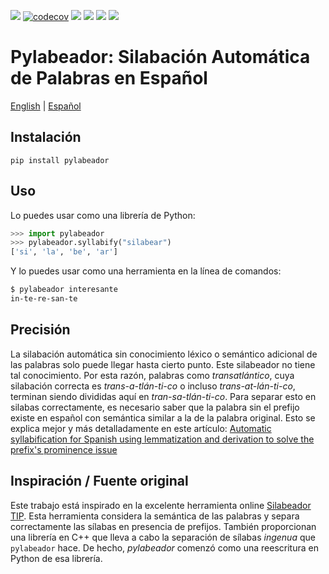 [![](https://img.shields.io/github/actions/workflow/status/jdevera/pylabeador/ci.yml?branch=main)](https://github.com/jdevera/pylabeador/actions?query=workflow%3A%22Python+package%22+branch%3Amain)
[![codecov](https://codecov.io/gh/jdevera/pylabeador/branch/master/graph/badge.svg)](https://codecov.io/gh/jdevera/pylabeador)
![](https://img.shields.io/pypi/pyversions/pylabeador)
[![](https://img.shields.io/pypi/v/pylabeador)](https://pypi.org/project/pylabeador/)
![](https://img.shields.io/pypi/l/pylabeador)
![](https://img.shields.io/pypi/dm/pylabeador)

# Pylabeador: Silabación Automática de Palabras en Español

[English](README.md) | [Español](README.es.md)


## Instalación

```
pip install pylabeador
```

## Uso

Lo puedes usar como una librería de Python:

```python
>>> import pylabeador
>>> pylabeador.syllabify("silabear")
['si', 'la', 'be', 'ar']
```

Y lo puedes usar como una herramienta en la línea de comandos:

```sh
$ pylabeador interesante
in-te-re-san-te
```

## Precisión

La silabación automática sin conocimiento léxico o semántico adicional de las palabras solo puede llegar hasta cierto punto. Este silabeador no tiene tal conocimiento. Por esta razón, palabras como *transatlántico*, cuya silabación correcta es *trans-a-tlán-ti-co* o incluso *trans-at-lán-ti-co*, terminan siendo divididas aquí en *tran-sa-tlán-ti-co*. Para separar esto en silabas correctamente, es necesario saber que la palabra sin el prefijo existe en español con semántica similar a la de la palabra original. Esto se explica mejor y más detalladamente en este artículo: [Automatic syllabification for Spanish using lemmatization and derivation to solve the prefix's prominence issue](http://dx.doi.org/10.1016/j.eswa.2013.06.056)

## Inspiración / Fuente original

Este trabajo está inspirado en la excelente herramienta online [Silabeador TIP](https://tulengua.es/syllables/). Esta herramienta considera la semántica de las palabras y separa correctamente las sílabas en presencia de prefijos. También proporcionan una librería en C++ que lleva a cabo la separación de sílabas *ingenua* que `pylabeador` hace. De hecho, *pylabeador* comenzó como una reescritura en Python de esa librería.